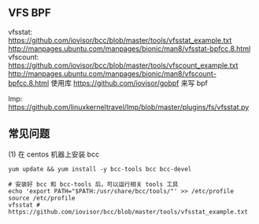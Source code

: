 


## VFS BPF
vfsstat: https://github.com/iovisor/bcc/blob/master/tools/vfsstat_example.txt
http://manpages.ubuntu.com/manpages/bionic/man8/vfsstat-bpfcc.8.html
vfscount: https://github.com/iovisor/bcc/blob/master/tools/vfscount_example.txt
http://manpages.ubuntu.com/manpages/bionic/man8/vfscount-bpfcc.8.html
使用库 https://github.com/iovisor/gobpf 来写 bpf

lmp: https://github.com/linuxkerneltravel/lmp/blob/master/plugins/fs/vfsstat.py


## 常见问题
(1) 在 centos 机器上安装 bcc
```shell
yum update && yum install -y bcc-tools bcc bcc-devel

# 安装好 bcc 和 bcc-tools 后，可以运行相关 tools 工具
echo 'export PATH="$PATH:/usr/share/bcc/tools/"' >> /etc/profile
source /etc/profile
vfsstat # https://github.com/iovisor/bcc/blob/master/tools/vfsstat_example.txt
```
